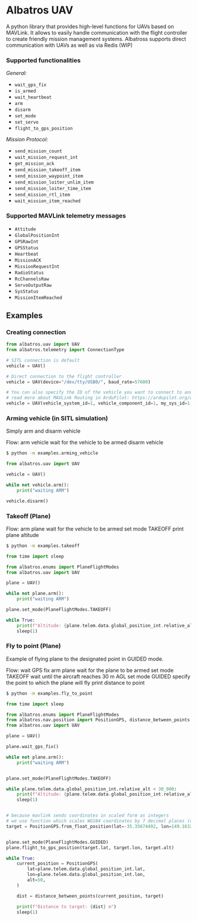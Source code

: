 # Albatros UAV

A python library that provides high-level functions for UAVs based on MAVLink. It allows to easily handle communication with the flight controller to create friendly mission management systems. Albatross supports direct communication with UAVs as well as via Redis (WIP)

### Supported functionalities

*General:*

- `wait_gps_fix`
- `is_armed`
- `wait_heartbeat`
- `arm`
- `disarm`
- `set_mode`
- `set_servo`
- `flight_to_gps_position`

*Mission Protocol:*

- `send_mission_count`
- `wait_mission_request_int`
- `get_mission_ack`
- `send_mission_takeoff_item`
- `send_mission_waypoint_item`
- `send_mission_loiter_unlim_item`
- `send_mission_loiter_time_item`
- `send_mission_rtl_item`
- `wait_mission_item_reached`

### Supported MAVLink telemetry messages

- `Attitude`
- `GlobalPositionInt`
- `GPSRawInt`
- `GPSStatus`
- `Heartbeat`
- `MissionACK`
- `MissionRequestInt`
- `RadioStatus`
- `RcChannelsRaw`
- `ServoOutputRaw`
- `SysStatus`
- `MissionItemReached`

## Examples

### Creating connection
```python
from albatros.uav import UAV
from albatros.telemetry import ConnectionType

# SITL connection is default
vehicle = UAV() 

# Direct connection to the flight controller
vehicle = UAV(device="/dev/tty/USB0/", baud_rate=57600)

# You can also specify the ID of the vehicle you want to connect to and the ID of your system
# read more about MAVLink Routing in ArduPilot: https://ardupilot.org/dev/docs/mavlink-routing-in-ardupilot.html
vehicle = UAV(vehicle_system_id=1, vehicle_component_id=1, my_sys_id=1, my_cmp_id=191)

```

### Arming vehicle (in SITL simulation)

Simply arm and disarm vehicle

Flow:
arm vehicle
wait for the vehicle to be armed
disarm vehicle

```bash
$ python -m examples.arming_vehicle
```

```python
from albatros.uav import UAV

vehicle = UAV()

while not vehicle.arm():
    print("waiting ARM")

vehicle.disarm()
```

### Takeoff (Plane)

Flow:
arm plane
wait for the vehicle to be armed
set mode TAKEOFF
print plane altitude

```bash
$ python -m examples.takeoff
```

```python
from time import sleep

from albatros.enums import PlaneFlightModes
from albatros.uav import UAV

plane = UAV()

while not plane.arm():
    print("waiting ARM")

plane.set_mode(PlaneFlightModes.TAKEOFF)

while True:
    print(f"Altitude: {plane.telem.data.global_position_int.relative_alt / 1000.0} m")
    sleep(1)

```

### Fly to point (Plane)

Example of flying plane to the designated point in GUIDED mode.

Flow:
wait GPS fix
arm plane
wait for the plane to be armed
set mode TAKEOFF
wait until the aircraft reaches 30 m AGL
set mode GUIDED
specify the point to which the plane will fly
print distance to point

```bash
$ python -m examples.fly_to_point
```

```python
from time import sleep

from albatros.enums import PlaneFlightModes
from albatros.nav.position import PositionGPS, distance_between_points
from albatros.uav import UAV

plane = UAV()

plane.wait_gps_fix()

while not plane.arm():
    print("waiting ARM")


plane.set_mode(PlaneFlightModes.TAKEOFF)

while plane.telem.data.global_position_int.relative_alt < 30_000:
    print(f"Altitude: {plane.telem.data.global_position_int.relative_alt / 1000.0} m")
    sleep(1)


# because mavlink sends coordinates in scaled form as integers
# we use function which scales WGS84 coordinates by 7 decimal places (degE7)
target = PositionGPS.from_float_position(lat=-35.35674492, lon=149.16324842, alt=50)


plane.set_mode(PlaneFlightModes.GUIDED)
plane.flight_to_gps_position(target.lat, target.lon, target.alt)

while True:
    current_position = PositionGPS(
        lat=plane.telem.data.global_position_int.lat,
        lon=plane.telem.data.global_position_int.lon,
        alt=50,
    )

    dist = distance_between_points(current_position, target)

    print(f"Distance to target: {dist} m")
    sleep(1)
```